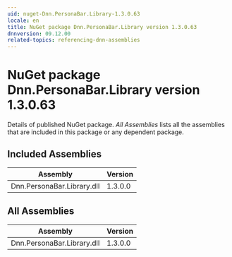 ```yaml
---
uid: nuget-Dnn.PersonaBar.Library-1.3.0.63
locale: en
title: NuGet package Dnn.PersonaBar.Library version 1.3.0.63
dnnversion: 09.12.00
related-topics: referencing-dnn-assemblies
---
```


# NuGet package Dnn.PersonaBar.Library version 1.3.0.63
Details of published NuGet package.
*All Assemblies* lists all the assemblies that are included in this package or any dependent package.

## Included Assemblies

|Assembly|Version|
|---|---|
|Dnn.PersonaBar.Library.dll|1.3.0.0|

## All Assemblies

|Assembly|Version|
|---|---|
|Dnn.PersonaBar.Library.dll|1.3.0.0|

